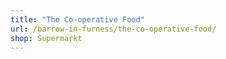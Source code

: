 ```yaml
---
title: "The Co-operative Food"
url: /barrow-in-furness/the-co-operative-food/
shop: Supermarkt
---
```

